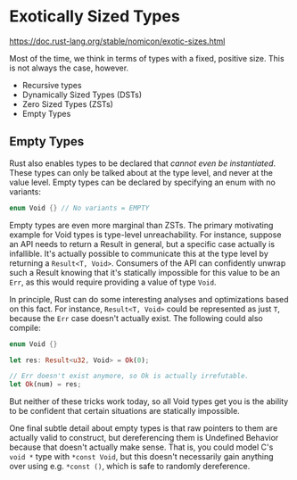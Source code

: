 # Exotically Sized Types
https://doc.rust-lang.org/stable/nomicon/exotic-sizes.html

Most of the time, we think in terms of types with a fixed, positive size. This is not always the case, however.


- Recursive types
- Dynamically Sized Types (DSTs)
- Zero Sized Types (ZSTs)
- Empty Types



## Empty Types

Rust also enables types to be declared that *cannot even be instantiated*. These types can only be talked about at the type level, and never at the value level. Empty types can be declared by specifying an enum with no variants:

```rust
enum Void {} // No variants = EMPTY
```

Empty types are even more marginal than ZSTs. The primary motivating example for Void types is type-level unreachability. For instance, suppose an API needs to return a Result in general, but a specific case actually is infallible. 
It's actually possible to communicate this at the type level by returning a `Result<T, Void>`. Consumers of the API can confidently unwrap such a Result knowing that it's statically impossible for this value to be an `Err`, as this would require providing a value of type `Void`.

In principle, Rust can do some interesting analyses and optimizations based on this fact. For instance, `Result<T, Void>` could be represented as just `T`, because the `Err` case doesn't actually exist. The following could also compile:

```rust
enum Void {}

let res: Result<u32, Void> = Ok(0);

// Err doesn't exist anymore, so Ok is actually irrefutable.
let Ok(num) = res;
```

But neither of these tricks work today, so all Void types get you is the ability to be confident that certain situations are statically impossible.

One final subtle detail about empty types is that raw pointers to them are actually valid to construct, but dereferencing them is Undefined Behavior because that doesn't actually make sense. That is, you could model C's `void *` type with `*const Void`, but this doesn't necessarily gain anything over using e.g. `*const ()`, which is safe to randomly dereference.
